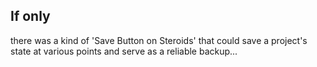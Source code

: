 ##  If only

there was a kind of 'Save Button on Steroids' that could save a project's state at various points and serve as a reliable backup...